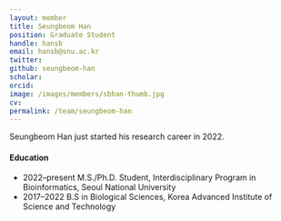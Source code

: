 ```yaml
---
layout: member
title: Seungbeom Han
position: Graduate Student
handle: hansb
email: hansb@snu.ac.kr
twitter: 
github: seungbeom-han
scholar: 
orcid:
image: /images/members/sbhan-thumb.jpg
cv:
permalink: /team/seungbeom-han
---
```


Seungbeom Han just started his research career in 2022.

#### Education

<ul class="chronological">
  <li><span>2022–present</span> M.S./Ph.D. Student, Interdisciplinary Program in Bioinformatics, Seoul National University</li>
  <li><span>2017–2022</span> B.S in Biological Sciences, Korea Advanced Institute of Science and Technology</li>
</ul>
